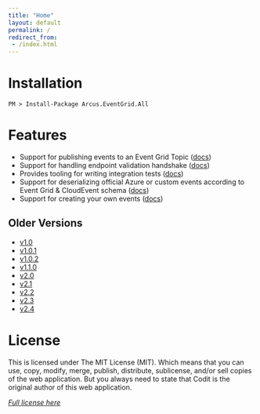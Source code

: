 ```yaml
---
title: "Home"
layout: default
permalink: /
redirect_from:
 - /index.html
---
```


# Installation

```shell
PM > Install-Package Arcus.EventGrid.All
```

# Features

- Support for publishing events to an Event Grid Topic ([docs](features/publishing-events))
- Support for handling endpoint validation handshake ([docs](features/endpoint-validation))
- Provides tooling for writing integration tests ([docs](features/running-integration-tests))
- Support for deserializing official Azure or custom events according to Event Grid & CloudEvent schema ([docs](features/deserializing-events))
- Support for creating your own events ([docs](features/create-custom-events))

## Older Versions

- [v1.0](v1.0)
- [v1.0.1](v1.0.1)
- [v1.0.2](v1.0.2)
- [v1.1.0](v1.1.0)
- [v2.0](v2.0)
- [v2.1](v2.1)
- [v2.2](v2.2)
- [v2.3](v2.3)
- [v2.4](v2.4)

# License
This is licensed under The MIT License (MIT). Which means that you can use, copy, modify, merge, publish, distribute, sublicense, and/or sell copies of the web application. But you always need to state that Codit is the original author of this web application.

*[Full license here](https://github.com/arcus-azure/arcus.eventgrid/blob/master/LICENSE)*

